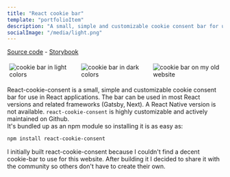 ```yaml
---
title: "React cookie bar"
template: "portfolioItem"
description: "A small, simple and customizable cookie consent bar for use in React applications."
socialImage: "/media/light.png"
---
```


[Source code](https://github.com/Mastermindzh/react-cookie-consent) - [Storybook](https://mastermindzh.github.io/react-cookie-consent/)

<div style="display: flex; flex-wrap: wrap;">
  <div style = "flex-grow: 1; width: 30%; margin: 1%;"><img src="/media/light.png" alt="cookie bar in light colors"/></div>
  <div style = "flex-grow: 1; width: 30%; margin: 1%;"><img src="/media/dark.png" alt="cookie bar in dark colors"/></div>
  <div style = "flex-grow: 1; width: 30%; margin: 1%;"><img src="/media/old-site.png" alt="cookie bar on my old website"/></div>
</div>

React-cookie-consent is a small, simple and customizable cookie consent bar for use in React applications.
The bar can be used in most React versions and related frameworks (Gatsby, Next). A React Native version is not available.
`react-cookie-consent` is highly customizable and actively maintained on Github. <br />
It's bundled up as an npm module so installing it is as easy as:

```sh
npm install react-cookie-consent
```

I initially built react-cookie-consent because I couldn't find a decent cookie-bar to use for this website. After building it I decided to share it with the community so others don't have to create their own.
